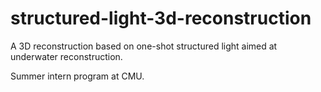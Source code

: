 # structured-light-3d-reconstruction

A 3D reconstruction based on one-shot structured light aimed at underwater reconstruction. 

Summer intern program at CMU.
